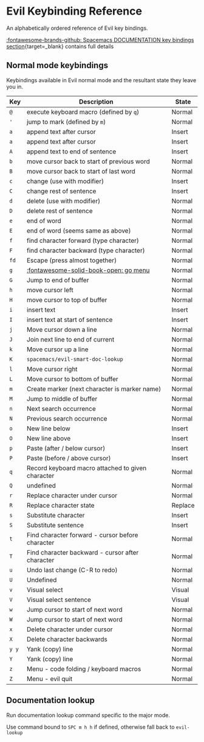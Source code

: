 # Evil Keybinding Reference

An alphabetically ordered reference of Evil key bindings.

[:fontawesome-brands-github: Spacemacs DOCUMENTATION key bindings section](https://github.com/syl20bnr/spacemacs/blob/develop/doc/DOCUMENTATION.org#key-bindings){target=_blank} contains full details


## Normal mode keybindings

Keybindings available in Evil normal mode and the resultant state they leave you in.

| Key   | Description                                                                       | State   |
|-------|--------------------------------------------------------------------------------   |---------|
| `@`   | execute keyboard macro (defined by `q`)                                           | Normal  |
| `'`   | jump to mark (defined by `m`)                                                     | Normal  |
| `a`   | append text after cursor                                                          | Insert  |
| `a`   | append text after cursor                                                          | Insert  |
| `A`   | append text to end of sentence                                                    | Insert  |
| `b`   | move cursor back to start of previous word                                        | Normal  |
| `B`   | move cursor back to start of last word                                            | Normal  |
| `c`   | change (use with modifier)                                                        | Insert  |
| `C`   | change rest of sentence                                                           | Insert  |
| `d`   | delete (use with modifier)                                                        | Normal  |
| `D`   | delete rest of sentence                                                           | Normal  |
| `e`   | end of word                                                                       | Normal  |
| `E`   | end of word  (seems same as above)                                                | Normal  |
| `f`   | find character forward (type character)                                           | Normal  |
| `F`   | find character backward (type character)                                          | Normal  |
| `fd`  | Escape (press almost together)                                                    | Normal  |
| `g`   | [:fontawesome-solid-book-open: go menu](/spacemacs/spacemacs-basics/evil-g-menu/) | Normal  |
| `G`   | Jump to end of buffer                                                             | Normal  |
| `h`   | move cursor left                                                                  | Normal  |
| `H`   | move cursor to top of buffer                                                      | Normal  |
| `i`   | insert text                                                                       | Insert  |
| `I`   | insert text at start of sentence                                                  | Insert  |
| `j`   | Move cursor down a line                                                           | Normal  |
| `J`   | Join next line to end of current                                                  | Normal  |
| `k`   | Move cursor up a line                                                             | Normal  |
| `K`   | `spacemacs/evil-smart-doc-lookup`                                                 | Normal  |
| `l`   | Move cursor right                                                                 | Normal  |
| `L`   | Move cursor to bottom of buffer                                                   | Normal  |
| `m`   | Create marker (next character is marker name)                                     | Normal  |
| `M`   | Jump to middle of buffer                                                          | Normal  |
| `n`   | Next search occurrence                                                            | Normal  |
| `N`   | Previous search occurrence                                                        | Normal  |
| `o`   | New line below                                                                    | Insert  |
| `O`   | New line above                                                                    | Insert  |
| `p`   | Paste (after / below cursor)                                                      | Insert  |
| `P`   | Paste (before / above cursor)                                                     | Insert  |
| `q`   | Record keyboard macro attached to given character                                 | Normal  |
| `Q`   | undefined                                                                         | Normal  |
| `r`   | Replace character under cursor                                                    | Normal  |
| `R`   | Replace character state                                                           | Replace |
| `s`   | Substitute character                                                              | Insert  |
| `S`   | Substitute sentence                                                               | Insert  |
| `t`   | Find character forward - cursor before character                                  | Normal  |
| `T`   | Find character backward - cursor after character                                  | Normal  |
| `u`   | Undo last change (C-R to redo)                                                    | Normal  |
| `U`   | Undefined                                                                         | Normal  |
| `v`   | Visual select                                                                     | Visual  |
| `V`   | Visual select sentence                                                            | Visual  |
| `w`   | Jump cursor to start of next word                                                 | Normal  |
| `W`   | Jump cursor to start of next word                                                 | Normal  |
| `x`   | Delete character under cursor                                                     | Normal  |
| `X`   | Delete character backwards                                                        | Normal  |
| `y y` | Yank (copy) line                                                                  | Normal  |
| `Y`   | Yank (copy) line                                                                  | Normal  |
| `z`   | Menu - code folding / keyboard macros                                             | Normal  |
| `Z`   | Menu - evil quit                                                                  | Normal  |



## Documentation lookup

Run documentation lookup command specific to the major mode.

Use command bound to `SPC m h h` if defined, otherwise fall back to `evil-lookup`
